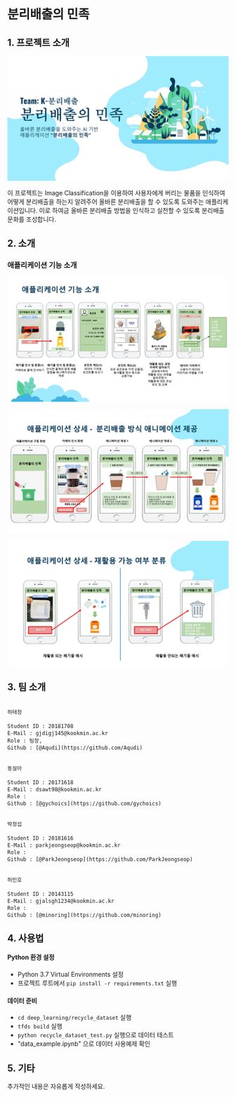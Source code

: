 # 분리배출의 민족

## 1. 프로젝트 소개

![프로젝트 소개](./Docs/img/0001.jpg)

이 프로젝트는 Image Classification을 이용하여 사용자에게 버리는 물품을 인식하여 어떻게 분리배출을 하는지 알려주어 올바른 분리배출을 할 수 있도록 도와주는 애플리케이션입니다.
이로 하여금 올바른 분리배출 방법을 인식하고 실천할 수 있도록 분리배출 문화를 조성합니다.


## 2. 소개

### 애플리케이션 기능 소개

![애플리케이션 기능](./Docs/img/0005.jpg)

![애플리케이션 상세](./Docs/img/0007.jpg)

![애플리케이션 상세](./Docs/img/0008.jpg)

## 3. 팀 소개
```

허태정

Student ID : 20181708
E-Mail : gjdigj145@kookmin.ac.kr
Role : 팀장, 
Github : [@Aqudi](https://github.com/Aqudi)

```

```

동설아

Student ID : 20171618
E-Mail : dsawt98@kookmin.ac.kr
Role : 
Github : [@gychoics](https://github.com/gychoics)

```

```

박정섭

Student ID : 20181616
E-Mail : parkjeongseop@kookmin.ac.kr
Role : 
Github : [@ParkJeongseop](https://github.com/ParkJeongseop)

```


```

허민호

Student ID : 20143115
E-Mail : gjalsgh1234@kookmin.ac.kr
Role : 
Github : [@minoring](https://github.com/minoring)

```


## 4. 사용법

#### **Python 환경 설정**
- Python 3.7 Virtual Environments 설정
- 프로젝트 루트에서 `pip install -r requirements.txt` 실행

#### **데이터 준비**
- `cd deep_learning/recycle_dataset` 실행
- `tfds build` 실행
- `python recycle_dataset_test.py` 실행으로 데이터 테스트
- "data_example.ipynb" 으로 데이터 사용예제 확인

## 5. 기타

추가적인 내용은 자유롭게 작성하세요.

